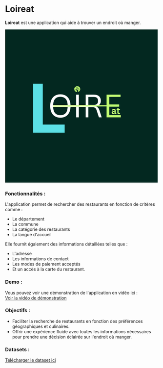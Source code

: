 # Loireat
**Loireat** est une application qui aide à trouver un endroit où manger.

![Texte alternatif de l'image](https://github.com/marktr11/Loireat/blob/master/www/Logo_Loi%20(1).png)


### Fonctionnalités :
L'application permet de rechercher des restaurants en fonction de critères comme :
- Le département
- La commune
- La catégorie des restaurants
- La langue d'accueil

Elle fournit également des informations détaillées telles que :
- L'adresse
- Les informations de contact
- Les modes de paiement acceptés
- Et un accès à la carte du restaurant.

### Demo :
Vous pouvez voir une démonstration de l'application en vidéo ici :  
[Voir la vidéo de démonstration](https://github.com/marktr11/Loireat/blob/master/www/Screen%20Recording%202025-02-16%20105643.mp4)

### Objectifs :
- Faciliter la recherche de restaurants en fonction des préférences géographiques et culinaires.
- Offrir une expérience fluide avec toutes les informations nécessaires pour prendre une décision éclairée sur l'endroit où manger.

### Datasets :
[Télécharger le dataset ici](https://github.com/marktr11/Loireat/blob/master/RestaurantPaysdelaLoire.csv)

